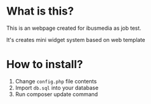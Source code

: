 # What is this?

This is an webpage created for ibusmedia as job test.

It's creates mini widget system based on web template

# How to install?

1. Change `config.php` file contents
2. Import `db.sql` into your database
3. Run composer update command
